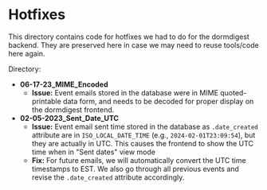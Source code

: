 # Hotfixes

This directory contains code for hotfixes we had to do for the dormdigest backend. They are preserved here in case we may need to reuse tools/code here again.

Directory:

- **06-17-23_MIME_Encoded**
  - **Issue:** Event emails stored in the database were in MIME quoted-printable data form, and needs to be decoded for proper display on the dormdigest frontend.
- **02-05-2023_Sent_Date_UTC**
  - **Issue:** Event email sent time stored in the database as `.date_created` attribute are in `ISO_LOCAL_DATE_TIME` (e.g., `2024-02-01T23:09:54`), but they are actually in UTC. This causes the frontend to show the UTC time when in "Sent dates" view mode
  - **Fix:** For future emails, we will automatically convert the UTC time timestamps to EST. We also go through all previous events and revise the `.date_created` attribute accordingly.